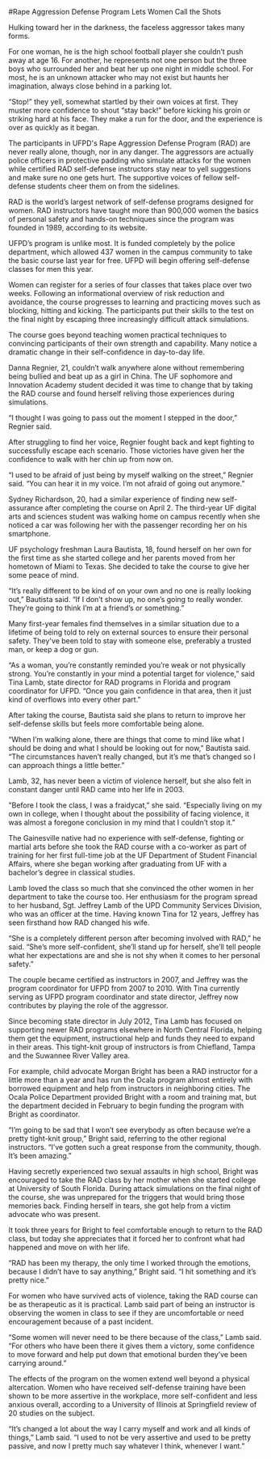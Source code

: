 #Rape Aggression Defense Program Lets Women Call the Shots

Hulking toward her in the darkness, the faceless aggressor takes many forms.

For one woman, he is the high school football player she couldn’t push away at age 16. For another, he represents not one person but the three boys who surrounded her and beat her up one night in middle school. For most, he is an unknown attacker who may not exist but haunts her imagination, always close behind in a parking lot.

“Stop!” they yell, somewhat startled by their own voices at first. They muster more confidence to shout “stay back!” before kicking his groin or striking hard at his face. They make a run for the door, and the experience is over as quickly as it began.

The participants in UFPD's Rape Aggression Defense Program (RAD) are never really alone, though, nor in any danger. The aggressors are actually police officers in protective padding who simulate attacks for the women while certified RAD self-defense instructors stay near to yell suggestions and make sure no one gets hurt. The supportive voices of fellow self-defense students cheer them on from the sidelines.

RAD is the world’s largest network of self-defense programs designed for women. RAD instructors have taught more than 900,000 women the basics of personal safety and hands-on techniques since the program was founded in 1989, according to its website.

UFPD’s program is unlike most. It is funded completely by the police department, which allowed 437 women in the campus community to take the basic course last year for free. UFPD will begin offering self-defense classes for men this year.

Women can register for a series of four classes that takes place over two weeks. Following an informational overview of risk reduction and avoidance, the course progresses to learning and practicing moves such as blocking, hitting and kicking. The participants put their skills to the test on the final night by escaping three increasingly difficult attack simulations.

The course goes beyond teaching women practical techniques to convincing participants of their own strength and capability. Many notice a dramatic change in their self-confidence in day-to-day life.

Danna Regnier, 21, couldn’t walk anywhere alone without remembering being bullied and beat up as a girl in China. The UF sophomore and Innovation Academy student decided it was time to change that by taking the RAD course and found herself reliving those experiences during simulations.

“I thought I was going to pass out the moment I stepped in the door,” Regnier said.

After struggling to find her voice, Regnier fought back and kept fighting to successfully escape each scenario. Those victories have given her the confidence to walk with her chin up from now on.

“I used to be afraid of just being by myself walking on the street,” Regnier said. “You can hear it in my voice. I’m not afraid of going out anymore.”

Sydney Richardson, 20, had a similar experience of finding new self-assurance after completing the course on April 2. The third-year UF digital arts and sciences student was walking home on campus recently when she noticed a car was following her with the passenger recording her on his smartphone.

UF psychology freshman Laura Bautista, 18, found herself on her own for the first time as she started college and her parents moved from her hometown of Miami to Texas. She decided to take the course to give her some peace of mind.

“It’s really different to be kind of on your own and no one is really looking out,” Bautista said. “If I don’t show up, no one’s going to really wonder. They’re going to think I’m at a friend’s or something.”

Many first-year females find themselves in a similar situation due to a lifetime of being told to rely on external sources to ensure their personal safety. They've been told to stay with someone else, preferably a trusted man, or keep a dog or gun.

“As a woman, you’re constantly reminded you’re weak or not physically strong. You’re constantly in your mind a potential target for violence,” said Tina Lamb, state director for RAD programs in Florida and program coordinator for UFPD. “Once you gain confidence in that area, then it just kind of overflows into every other part.”

After taking the course, Bautista said she plans to return to improve her self-defense skills but feels more comfortable being alone.

“When I’m walking alone, there are things that come to mind like what I should be doing and what I should be looking out for now,” Bautista said. “The circumstances haven’t really changed, but it’s me that’s changed so I can approach things a little better.”

Lamb, 32, has never been a victim of violence herself, but she also felt in constant danger until RAD came into her life in 2003.

"Before I took the class, I was a fraidycat,” she said. “Especially living on my own in college, when I thought about the possibility of facing violence, it was almost a foregone conclusion in my mind that I couldn’t stop it.”

The Gainesville native had no experience with self-defense, fighting or martial arts before she took the RAD course with a co-worker as part of training for her first full-time job at the UF Department of Student Financial Affairs, where she began working after graduating from UF with a bachelor’s degree in classical studies.

Lamb loved the class so much that she convinced the other women in her department to take the course too. Her enthusiasm for the program spread to her husband, Sgt. Jeffrey Lamb of the UPD Community Services Division, who was an officer at the time. Having known Tina for 12 years, Jeffrey has seen firsthand how RAD changed his wife.

“She is a completely different person after becoming involved with RAD,” he said. “She’s more self-confident, she’ll stand up for herself, she’ll tell people what her expectations are and she is not shy when it comes to her personal safety.”

The couple became certified as instructors in 2007, and Jeffrey was the program coordinator for UFPD from 2007 to 2010. With Tina currently serving as UFPD program coordinator and state director, Jeffrey now contributes by playing the role of the aggressor.

Since becoming state director in July 2012, Tina Lamb has focused on supporting newer RAD programs elsewhere in North Central Florida, helping them get the equipment, instructional help and funds they need to expand in their areas. This tight-knit group of instructors is from Chiefland, Tampa and the Suwannee River Valley area.

For example, child advocate Morgan Bright has been a RAD instructor for a little more than a year and has run the Ocala program almost entirely with borrowed equipment and help from instructors in neighboring cities. The Ocala Police Department provided Bright with a room and training mat, but the department decided in February to begin funding the program with Bright as coordinator.

“I’m going to be sad that I won’t see everybody as often because we’re a pretty tight-knit group,” Bright said, referring to the other regional instructors. “I’ve gotten such a great response from the community, though. It’s been amazing.”

Having secretly experienced two sexual assaults in high school, Bright was encouraged to take the RAD class by her mother when she started college at University of South Florida. During attack simulations on the final night of the course, she was unprepared for the triggers that would bring those memories back. Finding herself in tears, she got help from a victim advocate who was present.

It took three years for Bright to feel comfortable enough to return to the RAD class, but today she appreciates that it forced her to confront what had happened and move on with her life.

“RAD has been my therapy, the only time I worked through the emotions, because I didn’t have to say anything,” Bright said. “I hit something and it’s pretty nice.”

For women who have survived acts of violence, taking the RAD course can be as therapeutic as it is practical. Lamb said part of being an instructor is observing the women in class to see if they are uncomfortable or need encouragement because of a past incident.

“Some women will never need to be there because of the class,” Lamb said. “For others who have been there it gives them a victory, some confidence to move forward and help put down that emotional burden they’ve been carrying around.”

The effects of the program on the women extend well beyond a physical altercation. Women who have received self-defense training have been shown to be more assertive in the workplace, more self-confident and less anxious overall, according to a University of Illinois at Springfield review of 20 studies on the subject.

“It’s changed a lot about the way I carry myself and work and all kinds of things,” Lamb said. “I used to not be very assertive and used to be pretty passive, and now I pretty much say whatever I think, whenever I want.”
